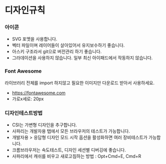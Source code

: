 # 디자인규칙

### 아이콘
- SVG 포멧을 사용합니다.
- 벡터 파일이며 레이어들이 살아있어서 유지보수하기 좋습니다.
- 아스키 구조라서 git으로 버전관리 하기 좋습니다.
- 그라데이션을 사용하지 않습니다. 일부 최신 아이패드에서 작동하지 않습니다.

### Font Awesome
라이브러리 전체를 import 하지않고 필요한 이미지만 다운로드 받아서 사용하세요.
- https://fontawesome.com
- 가로x세로: 20px

### 디자인테스트방법
- CSI는 가변형 디자인을 추구합니다.
- 사파리는 개발자용 탭에서 모든 브라우저의 테스트가 가능합니다.
- 개발자용 > 응답형 디자인 모드 시작 옵션을 활성화하면 여러 장비테스트가 가능합니다.
- 크롬브라우저는 속도테스트, 디자인 세션별 디버깅에 좋습니다.
- 사파리에서 캐쉬를 비우고 새로고침하는 방법 : Opt+Cmd+E, Cmd+R
